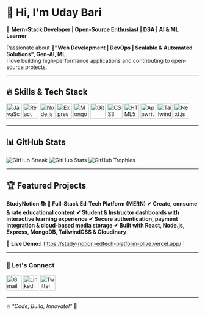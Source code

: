 # 👋 Hi, I'm Uday Bari  

🚀 **Mern-Stack Developer | Open-Source Enthusiast | DSA | AI & ML Learner**  

Passionate about **🚀"Web Development | DevOps | Scalable & Automated Solutions", Gen-AI, ML**.   
I love building high-performance applications and contributing to open-source projects.

---

## 🔥 Skills & Tech Stack  


<p align="left">
  <img src="https://cdn.jsdelivr.net/gh/devicons/devicon/icons/javascript/javascript-original.svg" alt="JavaScript" width="40" height="40" title="JavaScript"/>
  <img src="https://cdn.jsdelivr.net/gh/devicons/devicon/icons/react/react-original.svg" alt="React" width="40" height="40" title="React"/>
  <img src="https://cdn.jsdelivr.net/gh/devicons/devicon/icons/nodejs/nodejs-original.svg" alt="Node.js" width="40" height="40" title="Node.js"/>
  <img src="https://cdn.jsdelivr.net/gh/devicons/devicon/icons/express/express-original.svg" alt="Express.js" width="40" height="40" title="Express.js"/>
  <img src="https://cdn.jsdelivr.net/gh/devicons/devicon/icons/mongodb/mongodb-original.svg" alt="MongoDB" width="40" height="40" title="MongoDB"/>
  <img src="https://cdn.jsdelivr.net/gh/devicons/devicon/icons/git/git-original.svg" alt="Git" width="40" height="40" title="Git"/>
  <img src="https://cdn.jsdelivr.net/gh/devicons/devicon/icons/css3/css3-original.svg" alt="CSS3" width="40" height="40" title="CSS3"/>
  <img src="https://cdn.jsdelivr.net/gh/devicons/devicon/icons/html5/html5-original.svg" alt="HTML5" width="40" height="40" title="HTML5"/>
  <img src="https://cdn.jsdelivr.net/gh/devicons/devicon/icons/appwrite/appwrite-original.svg" alt="Appwrite" width="40" height="40" title="Appwrite"/>
  <img src="https://cdn.jsdelivr.net/gh/devicons/devicon/icons/tailwindcss/tailwindcss-original.svg" alt="Tailwind CSS" width="40" height="40" title="Tailwind CSS"/>
  <img src="https://cdn.jsdelivr.net/gh/devicons/devicon/icons/nextjs/nextjs-original.svg" alt="Next.js" width="40" height="40" title="Next.js"/>
</p>


---
## 📊 GitHub Stats  

![GitHub Streak](https://github-readme-streak-stats.demolab.com?user=Udaybari324&theme=react&date_format=M%20j%5B%2C%20Y%5D)
![GitHub Stats](https://github-readme-stats.vercel.app/api?username=Udaybari324&show_icons=true&theme=react&cache_seconds=1800) 
![GitHub Trophies](https://github-profile-trophy.vercel.app/?username=Udaybari324&theme=onedark&no-frame=true&margin-w=15)

---

## 🏆 Featured Projects  

**StudyNotion 📚
📌 Full-Stack Ed-Tech Platform (MERN)
✔ Create, consume & rate educational content
✔ Student & Instructor dashboards with interactive learning experience
✔ Secure authentication, payment integration & cloud-based media storage
✔ Built with React, Node.js, Express, MongoDB, TailwindCSS & Cloudinary**

**🚀 Live Demo:**[ https://study-notion-edtech-platform-olive.vercel.app/ ]

---

### 🔗 Let's Connect  
<p align="left">
  <a href="mailto:Udaybari17@gmail.com"><img src="https://upload.wikimedia.org/wikipedia/commons/7/7e/Gmail_icon_%282020%29.svg" alt="Gmail" width="40" height="40"/></a>
  <a href="https://www.linkedin.com/in/uday-bari-324hu/" target="_blank"><img src="https://cdn.jsdelivr.net/gh/devicons/devicon/icons/linkedin/linkedin-original.svg" alt="LinkedIn" width="40" height="40"/></a>
  <a href="https://x.com/uday324_17?t=MxOtL6pr8nIbNH_r_dtxbQ&s=09" target="_blank"><img src="https://cdn.jsdelivr.net/gh/devicons/devicon/icons/twitter/twitter-original.svg" alt="Twitter X" width="40" 
  height="40"/>
</a>

</p>

---

🔥 _"Code, Build, Innovate!"_ 🚀  
